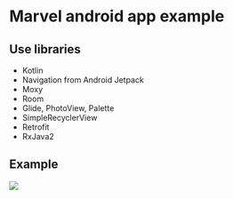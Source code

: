# Marvel android app example

## Use libraries

- Kotlin
- Navigation from Android Jetpack
- Moxy
- Room
- Glide, PhotoView, Palette
- SimpleRecyclerView
- Retrofit
- RxJava2

## Example

![](./images/sample.gif)